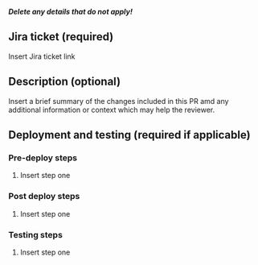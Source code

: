 **_Delete any details that do not apply!_**

## Jira ticket (required)
Insert Jira ticket link

## Description (optional)
Insert a brief summary of the changes included in this PR amd any additional information or context which may help the reviewer.

## Deployment and testing (required if applicable)
### Pre-deploy steps
1. Insert step one

### Post deploy steps
1. Insert step one

### Testing steps
1. Insert step one

<!-- Pull Request Checklist (Reference only)

Please ensure you have addressed all concerns below before marking a PR "ready for review".

- No merge conflicts exist with the target branch.
- Primary commit message is of the format **feature/VOTE-###-add-short-description** matching the associated Jira ticket.
- PR title is either of the format **VOTE-### Add Short Description** matching the associated Jira ticket (i.e. "VOTE-123 Implement feature X").
- Automated pipeline tests have passed.
- At least one “Reviewer has been specified.

-->

